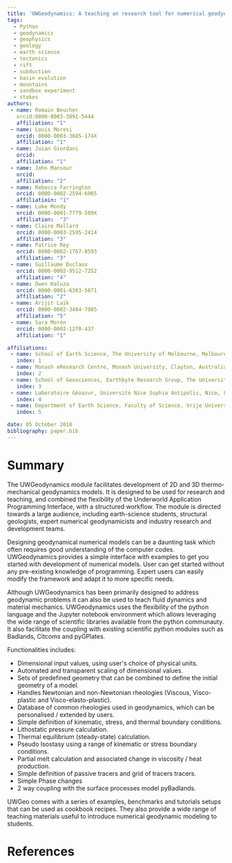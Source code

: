 ```yaml
---
title: 'UWGeodynamics: A teaching an research tool for numerical geodynamic modelling'
tags:
  - Python
  - geodynamics
  - geophysics
  - geology
  - earth science
  - tectonics
  - rift
  - subduction
  - basin evolution
  - mountains
  - sandbox experiment
  - stokes
authors:
 - name: Romain Beucher
   orcid:0000-0003-3891-5444 
   affiliation: "1"
 - name: Louis Moresi
   orcid: 0000-0003-3685-174X
   affiliation: "1"
 - name: Juian Giordani
   orcid:
   affiliation: "1"
 - name: John Mansour
   orcid:
   affiliation: "2"
 - name: Rebecca Farrington
   orcid: 0000-0002-2594-6965 
   affiliatioin: "1"
 - name: Luke Mondy
   orcid: 0000-0001-7779-509X
   affiliation:  "3"
 - name: Claire Mallard
   orcid: 0000-0003-2595-2414
   affiliation: "3"
 - name: Patrice Rey
   orcid: 0000-0002-1767-8593 
   affiliation: "3"
 - name: Guillaume Duclaux
   orcid: 0000-0002-9512-7252
   affiliation: "4"
 - name: Owen Kaluza
   orcid: 0000-0001-6303-5671
   affiliation: "2"
 - name: Arijit Laik
   orcid: 0000-0002-3484-7985
   affiliation: "5"
 - name: Sara Morón
   orcid: 0000-0002-1270-437
   affiliation: "1"  

affiliations:
 - name: School of Earth Science, The University of Melbourne, Melbourne, Australia
   index: 1
 - name: Monash eResearch Centre, Monash University, Clayton, Australia 
   index: 2
 - name: School of Geosciences, Earthbyte Research Group, The University of Sydney, Australia
   index: 3
 - name: Laboratoire Géoazur, Université Nice Sophia Antipolis, Nice, France
   index: 4
 - name: Department of Earth Science, Faculty of Science, Vrije Universiteit, Amsterdam 
   index: 5

date: 05 October 2018
bibliography: paper.bib
---
```


# Summary

The UWGeodynamics module facilitates development of 2D and 3D thermo-mechanical 
geodynamics models. It is designed to be used for research and teaching,
and combined the flexibility of the Underworld Application Programming Interface,
with a structured workflow. The module is directed towards a large audience,
including earth-science students, structural geologists, expert numerical
geodynamicists and industry research and development teams.

Designing geodynamical numerical models can be a daunting task which
often requires good understanding of the computer codes. 
UWGeodynamics provides a simple interface with examples to get you started
with development of numerical models. User can get started without any
pre-existing knowledge of programming. Expert users can easily modify the
framework and adapt it to more specific needs.

Although UWGeodynamics has been primarily designed to address geodynamic
problems it can also be used to teach fluid dynamics and material mechanics.
UWGeodynamics uses the flexibility of the python language and the Jupyter
notebook environment which allows leveraging the wide range of scientific
libraries available from the python communauty. 
It also facilitate the coupling with existing scientific python modules such
as Badlands, Citcoms and pyGPlates.

Functionalities includes:

- Dimensional input values, using user's choice of physical units.
- Automated and transparent scaling of dimensional values.
- Sets of predefined geometry that can be combined to define the
  initial geometry of a model.
- Handles Newtonian and non-Newtonian rheologies (Viscous, Visco-plastic and
  Visco-elasto-plastic).
- Database of common rheologies used in geodynamics, which can be 
  personalised / extended by users.
- Simple definition of kinematic, stress, and thermal boundary conditions.
- Lithostatic pressure calculation.
- Thermal equilibrium (steady-state) calculation.
- Pseudo Isostasy using a range of kinematic or stress boundary conditions.
- Partial melt calculation and associated change in viscosity / heat production.
- Simple definition of passive tracers and grid of tracers tracers.
- Simple Phase changes
- 2 way coupling with the surface processes model pyBadlands.

UWGeo comes with a series of examples, benchmarks and tutorials setups that can
be used as cookbook recipes. They also provide a wide range of teaching materials
useful to introduce numerical geodynamic modeling to students.

# References
